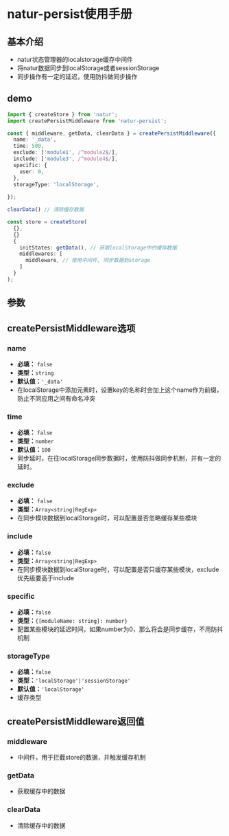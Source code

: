 # natur-persist使用手册

## 基本介绍

- natur状态管理器的localstorage缓存中间件
- 将natur数据同步到localStorage或者sessionStorage
- 同步操作有一定的延迟，使用防抖做同步操作


## demo

```typescript
import { createStore } from 'natur';
import createPersistMiddleware from 'natur-persist';

const { middleware, getData, clearData } = createPersistMiddleware({
  name: '_data',
  time: 500,
  exclude: ['module1', /^module2$/],
  include: ['module3', /^module4$/],
  specific: {
    user: 0,
  },
  storageType: 'localStorage',
  
});

clearData() // 清除缓存数据

const store = createStore(
  {},
  {}
  {
    initStates: getData(), // 获取localStorage中的缓存数据
    middlewares: [
      middleware, // 使用中间件, 同步数据到storage
    ]
  }
);

```

## 参数


## createPersistMiddleware选项
### name

- **必填：** `false`
- **类型：**`string`
- **默认值：**`'_data'`
- 在localStorage中添加元素时，设置key的名称时会加上这个name作为前缀，防止不同应用之间有命名冲突

### time

- **必填：** `false`
- **类型：**`number`
- **默认值：**`100`
- 同步延时，在往localStorage同步数据时，使用防抖做同步机制，并有一定的延时。


### exclude

- **必填：** `false`
- **类型：**`Array<string|RegExp>`
- 在同步模块数据到localStorage时，可以配置是否忽略缓存某些模块

### include

- **必填：**`false`
- **类型：**`Array<string|RegExp>`
- 在同步模块数据到localStorage时，可以配置是否只缓存某些模块，exclude优先级要高于include

### specific

- **必填：**`false`
- **类型：**`{[moduleName: string]: number}`
- 配置某些模块的延迟时间，如果number为0，那么将会是同步缓存，不用防抖机制

### storageType

- **必填：**`false`
- **类型：**`'localStorage'|'sessionStorage'`
- **默认值：**`'localStorage'`
- 缓存类型



## createPersistMiddleware返回值

### middleware

- 中间件，用于拦截store的数据，并触发缓存机制

### getData

- 获取缓存中的数据

### clearData

- 清除缓存中的数据
